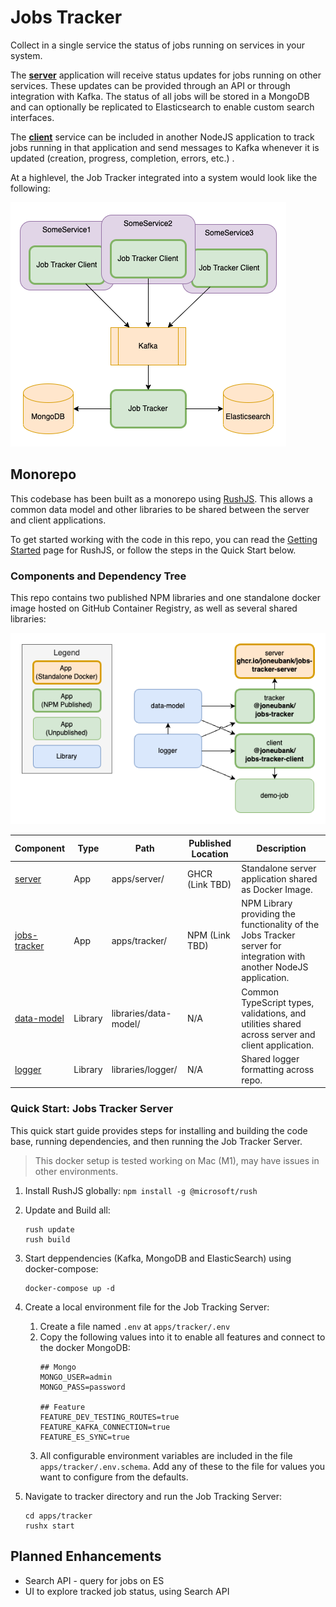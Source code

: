# Jobs Tracker

Collect in a single service the status of jobs running on services in your system.

The **[server](apps/server)** application will receive status updates for jobs running on other services. These updates can be provided through an API or through integration with Kafka. The status of all jobs will be stored in a MongoDB and can optionally be replicated to Elasticsearch to enable custom search interfaces.

The **[client](apps/client)** service can be included in another NodeJS application to track jobs running in that application and send messages to Kafka whenever it is updated (creation, progress, completion, errors, etc.) .

At a highlevel, the Job Tracker integrated into a system would look like the following:

![Job Tracker in Service Architecture Diagram](resources/Application%20Summary.png)

## Monorepo

This codebase has been built as a monorepo using [RushJS](https://rushjs.io/). This allows a common data model and other libraries to be shared between the server and client applications.

To get started working with the code in this repo, you can read the [Getting Started](https://rushjs.io/pages/intro/get_started/) page for RushJS, or follow the steps in the Quick Start below.

### Components and Dependency Tree

This repo contains two published NPM libraries and one standalone docker image hosted on GitHub Container Registry, as well as several shared libraries:

![Job Tracker Monorepo Dependency Tree](resources/MonoRepo%20Dependency%20Tree.png)

| Component | Type | Path | Published Location | Description |
| --------- | ---- | ---- | ------------------ | ----------- |
| [server](libraries/server/) | App | apps/server/ | GHCR (Link TBD) | Standalone server application shared as Docker Image.
| [jobs-tracker](libraries/server/) | App | apps/tracker/ | NPM (Link TBD) | NPM Library providing the functionality of the Jobs Tracker server for integration with another NodeJS application.
| [data-model](libraries/data-model/) | Library | libraries/data-model/ | N/A | Common TypeScript types, validations, and utilities shared across server and client application.
| [logger](libraries/logger/)         | Library | libraries/logger/     | N/A | Shared logger formatting across repo.

### Quick Start: Jobs Tracker Server

This quick start guide provides steps for installing and building the code base, running dependencies, and then running the Job Tracker Server.

> This docker setup is tested working on Mac (M1), may have issues in other environments.


1. Install RushJS globally: `npm install -g @microsoft/rush`

1. Update and Build all:
    ```
    rush update
    rush build
    ```

1. Start deppendencies (Kafka, MongoDB and ElasticSearch) using docker-compose:
    ```
    docker-compose up -d
    ```

1. Create a local environment file for the Job Tracking Server:
  
    1. Create a file named `.env` at `apps/tracker/.env`
    1. Copy the following values into it to enable all features and connect to the docker MongoDB:
        ```
        ## Mongo
        MONGO_USER=admin
        MONGO_PASS=password

        ## Feature
        FEATURE_DEV_TESTING_ROUTES=true
        FEATURE_KAFKA_CONNECTION=true
        FEATURE_ES_SYNC=true
        ```
    1. All configurable environment variables are included in the file `apps/tracker/.env.schema`. Add any of these to the file for values you want to configure from the defaults.

1. Navigate to tracker directory and run the Job Tracking Server:
    ```
    cd apps/tracker
    rushx start
    ```



## Planned Enhancements

- Search API - query for jobs on ES
- UI to explore tracked job status, using Search API
